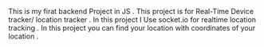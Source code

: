 This is my firat backend Project in JS . This project is for Real-Time Device tracker/ location tracker .
In this project I Use socket.io for realtime  location tracking . In this project you can find your location with coordinates of your location . 
